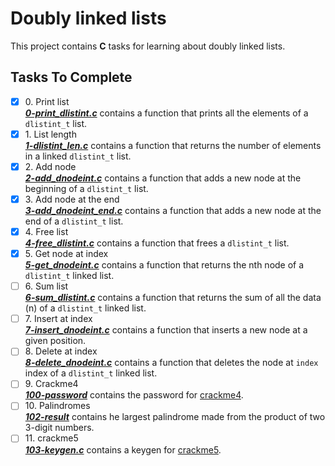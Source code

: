 # Doubly linked lists

This project contains __C__ tasks for learning about doubly linked lists.

## Tasks To Complete

+ [x] 0\. Print list <br/>_**[0-print_dlistint.c](0-print_dlistint.c)**_ contains a function that prints all the elements of a `dlistint_t` list.
+ [x] 1\. List length <br/>_**[1-dlistint_len.c](1-dlistint_len.c)**_ contains a function that returns the number of elements in a linked `dlistint_t` list.
+ [x] 2\. Add node <br/>_**[2-add_dnodeint.c](2-add_dnodeint.c)**_ contains a function that adds a new node at the beginning of a `dlistint_t` list.
+ [x] 3\. Add node at the end <br/>_**[3-add_dnodeint_end.c](3-add_dnodeint_end.c)**_ contains a function that adds a new node at the end of a `dlistint_t` list.
+ [x] 4\. Free list <br/>_**[4-free_dlistint.c](4-free_dlistint.c)**_ contains a function that frees a `dlistint_t` list.
+ [x] 5\. Get node at index <br/>_**[5-get_dnodeint.c](5-get_dnodeint.c)**_ contains a function that returns the nth node of a `dlistint_t` linked list.
+ [ ] 6\. Sum list <br/>_**[6-sum_dlistint.c](6-sum_dlistint.c)**_ contains a function that returns the sum of all the data (n) of a `dlistint_t` linked list.
+ [ ] 7\. Insert at index <br/>_**[7-insert_dnodeint.c](7-insert_dnodeint.c)**_ contains a function that inserts a new node at a given position.
+ [ ] 8\. Delete at index <br/>_**[8-delete_dnodeint.c](8-delete_dnodeint.c)**_ contains a function that deletes the node at `index` index of a `dlistint_t` linked list.
+ [ ] 9\. Crackme4 <br/>_**[100-password](100-password)**_ contains the password for [crackme4](crackme4).
+ [ ] 10\. Palindromes <br/>_**[102-result](102-result)**_ contains he largest palindrome made from the product of two 3-digit numbers.
+ [ ] 11\. crackme5 <br/>_**[103-keygen.c](103-keygen.c)**_ contains a keygen for [crackme5](crackme5).
